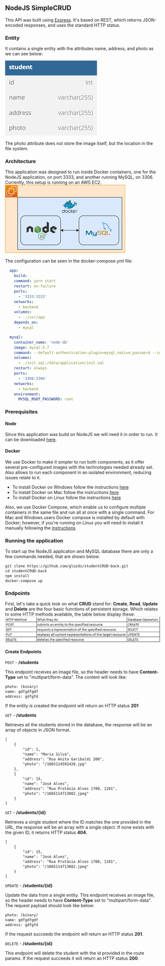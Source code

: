 ## NodeJS SimpleCRUD

This API was built using [Express](https://expressjs.com). It's based on REST, which returns JSON-encoded responses, and uses the standard HTTP status.

### Entity
It contains a single entity with the attributes name, address, and photo as we can see below:

![Student table](./student_table.png?raw=true)

The photo attribute does not store the image itself, but the location in the file system.

### Architecture

This application was designed to run inside Docker containers, one for the NodeJS application, on port 3333, and another running MySQL, on 3306. Currently, this setup is running on an AWS EC2.
![Architecture](./arch.png?raw=true)

The configuration can be seen in the docker-compose.yml file:

```yaml
  app:
    build: .
    command: yarn start
    restart: on-failure
    ports:
      - '3333:3333'
    networks:
      - backend
    volumes:
      - .:/usr/app
    depends_on:
      - mysql
```
```yaml
  mysql:
    container_name: 'node-db'
    image: mysql:5.7
    command: --default-authentication-plugin=mysql_native_password --init-file /data/application/init.sql
    volumes:
      - ./init.sql:/data/application/init.sql
    restart: always
    ports:
      - '3306:3306'
    networks:
      - backend
    environment:
      MYSQL_ROOT_PASSWORD: root
```

### Prerequisites

#### Node

Since this application was build on NodeJS we will need it in order to run. It can be downloaded
[here](https://nodejs.org/en/download/).

#### Docker

We use Docker to make it simpler to run both components, as it offer several pre-configured images with the technologies needed already set. Also allows to run each component in an isolated environment, reducing issues relate to it.

-   To install Docker on Windows follow the instructions [here](https://docs.docker.com/docker-for-windows/)
-   To install Docker on Mac follow the instructions [here](https://docs.docker.com/docker-for-mac/)
-   To install Docker on Linux follow the instructions [here](https://docs.docker.com/install/)

Also, we use Docker Compose, which enable us to configure multiple containers in the same file and run all at once with a single command. 
For Mac and Windows users Docker compose is installed by default with Docker; however, if you're running on Linux you will need to install it manually following the [instructions](https://docs.docker.com/compose/install/)

### Running the application

To start up the NodeJS application and MySQL database there are only a few commands needed, that are shown below:

```console
git clone https://github.com/gluzds/studentCRUD-back.git
cd studentCRUD-back
npm install
docker-compose up
```

### Endpoints

First, let's take a quick look on what **CRUD** stand for:
**Create**, **Read**, **Update** and **Delete** are the four basic functions of persistent storage.
Which relates to some HTTP methods available, the table below display these:
![Architecture](./Http.png?raw=true)

#### Create Endpoints

`POST` - **/students**

This endpoint receives an image file, so the header needs to have **Content-Type** set to "multipart/form-data". The content will look like:
```
photo: (binary)
name: gdfgdfgdf
address: gdfgfd
```
If the entity is created the endpoint will return an HTTP status **201**

`GET` - **/students**

Retrieves all the students stored in the database, the response will be an array of objects in JSON format.
```
[
    {
        "id": 1,
        "name": "Maria Silva",
        "address": "Rua Anita Garibaldi 200",
        "photo": "/1665114592428.jpg"
    },
    {
        "id": 15,
        "name": "José Alves",
        "address": "Rua Protásio Alves 1700, 1101",
        "photo": "/1665114713882.jpeg"
    }
]
```
`GET` - **/students/{id}**

Retrieves a single student where the ID matches the one provided in the URL, the response will be an array with a single object. If none exists with the given ID, it returns HTTP status **404**.
```
[
    {
        "id": 15,
        "name": "José Alves",
        "address": "Rua Protásio Alves 1700, 1101",
        "photo": "/1665114713882.jpeg"
    }
]
```
`UPDATE` - **/students/{id}**

Update the data from a single entity. This endpoint receives an image file, so the header needs to have **Content-Type** set to "multipart/form-data". The request payload should look like below:
```
photo: (binary)
name: gdfgdfgdf
address: gdfgfd
```
If the request succeeds the endpoint will return an HTTP status **201**.

`DELETE` - **/students/{id}**

This endpoint will delete the student with the id provided in the route params. If the request succeeds it will return an HTTP status **200**.